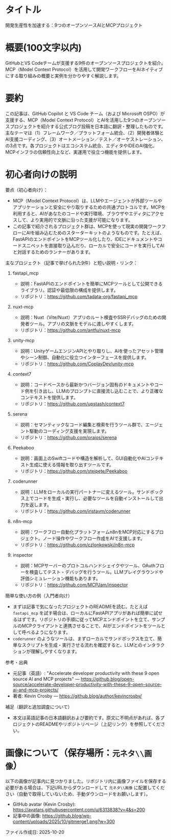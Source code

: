 # タイトル
開発生産性を加速する：9つのオープンソースAIとMCPプロジェクト

# 概要(100文字以内)
GitHubとVS Codeチームが支援する9件のオープンソースプロジェクトを紹介。MCP（Model Context Protocol）を活用して開発ワークフローをAIネイティブにする取り組みの概要と実例を分かりやすく解説します。

# 要約
この記事は、GitHub Copilot と VS Code チーム（および Microsoft OSPO）が支援する、MCP（Model Context Protocol）とAIを活用した9つのオープンソースプロジェクトを紹介する公式ブログ投稿を日本語に翻訳・整理したものです。主なテーマは（1）フレームワーク／プラットフォーム統合、（2）開発者体験とAI支援コーディング、（3）オートメーション／テスト／オーケストレーション、の3点です。各プロジェクトはエコシステム統合、エディタやIDEのAI強化、MCPインフラの信頼性向上など、実運用で役立つ機能を提供します。

# 初心者向けの説明
要点（初心者向け）：
- MCP（Model Context Protocol）は、LLMやエージェントが外部ツールやアプリケーションと安全にやり取りするための共通プロトコルです。MCPを利用すると、AIがあなたのコードや実行環境、ブラウザやエディタにアクセスして、より実用的で文脈に沿った支援が可能になります。
- この記事で紹介されるプロジェクト群は、MCPを使って現実の開発ワークフローにAIを組み込むためのスターターキットのようなものです。たとえば、FastAPIのエンドポイントをMCPツール化したり、IDEにドキュメントやコードスニペットを直接取り込んだり、ローカルで安全にコードを実行してAIと対話するためのランナーがあります。

主なプロジェクト（記事で挙げられた9件）と短い説明・リンク：

1. fastapi_mcp
   - 説明：FastAPIのエンドポイントを簡単にMCPツールとして公開できるライブラリ。認証や最低限の構成を提供します。
   - リポジトリ：https://github.com/tadata-org/fastapi_mcp

2. nuxt-mcp
   - 説明：Nuxt（Vite/Nuxt）アプリのルート検査やSSRデバッグのための開発者ツール。アプリの文脈をモデルに渡しやすくします。
   - リポジトリ：https://github.com/antfu/nuxt-mcp

3. unity-mcp
   - 説明：UnityゲームエンジンAPIとやり取りし、AIを使ったアセット管理やシーン制御、自動化に役立つインターフェースを提供します。
   - リポジトリ：https://github.com/CoplayDev/unity-mcp

4. context7
   - 説明：コードベースから最新かつバージョン固有のドキュメントやコード例を引き出し、LLMのプロンプトに直接流し込むことで、より正確なコンテキストを提供します。
   - リポジトリ：https://github.com/upstash/context7

5. serena
   - 説明：セマンティックなコード編集と検索を行うツール群で、エージェント駆動のコーディング支援を実現します。
   - リポジトリ：https://github.com/oraios/serena

6. Peekaboo
   - 説明：画面上のSwiftコードや構造を解析して、GUI自動化やAIコンテキスト生成に使える情報を取り出すツールです。
   - リポジトリ：https://github.com/steipete/Peekaboo

7. coderunner
   - 説明：LLMをローカルの実行パートナーに変えるツール。サンドボックス上でコードを生成・実行し、必要なツールを自動インストールして出力を返します。
   - リポジトリ：https://github.com/instavm/coderunner

8. n8n-mcp
   - 説明：ワークフロー自動化プラットフォームn8nをMCP対応にするプロジェクト。ノード操作やワークフロー作成をAIで支援します。
   - リポジトリ：https://github.com/czlonkowski/n8n-mcp

9. inspector
   - 説明：MCPサーバーのプロトコルハンドシェイクやツール、OAuthフローを検査してテスト・デバッグを行うツール。LLMプレイグラウンドや評価シミュレーション機能もあります。
   - リポジトリ：https://github.com/MCPJam/inspector

簡単な使い方の例（入門者向け）

- まずは記事で気になったプロジェクトのREADMEを読む。たとえば `fastapi_mcp` を試す場合は、ローカルにFastAPIアプリがあれば簡単に試せるはずです。リポジトリの手順に従ってMCPエンドポイントを立て、サンプルのMCPクライアントと連携させることで、AIがエンドポイントをツールとして呼べるようになります。
- `coderunner` のようなツールは、まずローカルでサンドボックスを立て、簡単なスクリプトを生成・実行させる流れを確認すると、LLMとのインタラクションが理解しやすくなります。

参考・出典

- 元記事（英語）: "Accelerate developer productivity with these 9 open source AI and MCP projects" — https://github.blog/open-source/accelerate-developer-productivity-with-these-9-open-source-ai-and-mcp-projects/
- 著者: Kevin Crosby — https://github.blog/author/kevincrosby/

補足（翻訳と追加調査について）

- 本文は英語記事の日本語翻訳および要約です。原文に不明点があれば、各プロジェクトのREADMEやリポジトリページ（上記リンク）を参照してください。

# 画像について（保存場所：`元ネタ\\画像`）
以下の画像が記事内に見つかりました。リポジトリ内に画像ファイルを保存する必要がある場合は、下記URLからダウンロードして `元ネタ\\画像` に配置してください（自動で取得していないため、手動ダウンロードをお願いします）。

- GitHub avatar (Kevin Crosby): https://avatars.githubusercontent.com/u/6313838?v=4&s=200
- 記事中の画像: https://github.blog/wp-content/uploads/2025/10/gitmerge1.png?w=300

ファイル作成日: 2025-10-20
